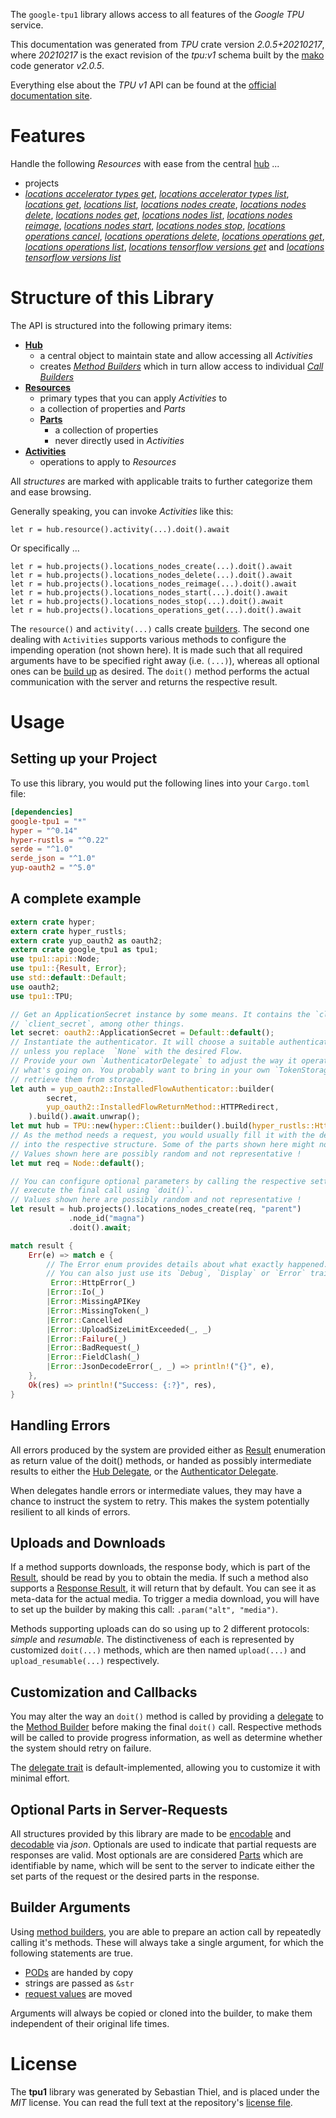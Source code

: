 <!---
DO NOT EDIT !
This file was generated automatically from 'src/mako/api/README.md.mako'
DO NOT EDIT !
-->
The `google-tpu1` library allows access to all features of the *Google TPU* service.

This documentation was generated from *TPU* crate version *2.0.5+20210217*, where *20210217* is the exact revision of the *tpu:v1* schema built by the [mako](http://www.makotemplates.org/) code generator *v2.0.5*.

Everything else about the *TPU* *v1* API can be found at the
[official documentation site](https://cloud.google.com/tpu/).
# Features

Handle the following *Resources* with ease from the central [hub](https://docs.rs/google-tpu1/2.0.5+20210217/google_tpu1/TPU) ... 

* projects
 * [*locations accelerator types get*](https://docs.rs/google-tpu1/2.0.5+20210217/google_tpu1/api::ProjectLocationAcceleratorTypeGetCall), [*locations accelerator types list*](https://docs.rs/google-tpu1/2.0.5+20210217/google_tpu1/api::ProjectLocationAcceleratorTypeListCall), [*locations get*](https://docs.rs/google-tpu1/2.0.5+20210217/google_tpu1/api::ProjectLocationGetCall), [*locations list*](https://docs.rs/google-tpu1/2.0.5+20210217/google_tpu1/api::ProjectLocationListCall), [*locations nodes create*](https://docs.rs/google-tpu1/2.0.5+20210217/google_tpu1/api::ProjectLocationNodeCreateCall), [*locations nodes delete*](https://docs.rs/google-tpu1/2.0.5+20210217/google_tpu1/api::ProjectLocationNodeDeleteCall), [*locations nodes get*](https://docs.rs/google-tpu1/2.0.5+20210217/google_tpu1/api::ProjectLocationNodeGetCall), [*locations nodes list*](https://docs.rs/google-tpu1/2.0.5+20210217/google_tpu1/api::ProjectLocationNodeListCall), [*locations nodes reimage*](https://docs.rs/google-tpu1/2.0.5+20210217/google_tpu1/api::ProjectLocationNodeReimageCall), [*locations nodes start*](https://docs.rs/google-tpu1/2.0.5+20210217/google_tpu1/api::ProjectLocationNodeStartCall), [*locations nodes stop*](https://docs.rs/google-tpu1/2.0.5+20210217/google_tpu1/api::ProjectLocationNodeStopCall), [*locations operations cancel*](https://docs.rs/google-tpu1/2.0.5+20210217/google_tpu1/api::ProjectLocationOperationCancelCall), [*locations operations delete*](https://docs.rs/google-tpu1/2.0.5+20210217/google_tpu1/api::ProjectLocationOperationDeleteCall), [*locations operations get*](https://docs.rs/google-tpu1/2.0.5+20210217/google_tpu1/api::ProjectLocationOperationGetCall), [*locations operations list*](https://docs.rs/google-tpu1/2.0.5+20210217/google_tpu1/api::ProjectLocationOperationListCall), [*locations tensorflow versions get*](https://docs.rs/google-tpu1/2.0.5+20210217/google_tpu1/api::ProjectLocationTensorflowVersionGetCall) and [*locations tensorflow versions list*](https://docs.rs/google-tpu1/2.0.5+20210217/google_tpu1/api::ProjectLocationTensorflowVersionListCall)




# Structure of this Library

The API is structured into the following primary items:

* **[Hub](https://docs.rs/google-tpu1/2.0.5+20210217/google_tpu1/TPU)**
    * a central object to maintain state and allow accessing all *Activities*
    * creates [*Method Builders*](https://docs.rs/google-tpu1/2.0.5+20210217/google_tpu1/client::MethodsBuilder) which in turn
      allow access to individual [*Call Builders*](https://docs.rs/google-tpu1/2.0.5+20210217/google_tpu1/client::CallBuilder)
* **[Resources](https://docs.rs/google-tpu1/2.0.5+20210217/google_tpu1/client::Resource)**
    * primary types that you can apply *Activities* to
    * a collection of properties and *Parts*
    * **[Parts](https://docs.rs/google-tpu1/2.0.5+20210217/google_tpu1/client::Part)**
        * a collection of properties
        * never directly used in *Activities*
* **[Activities](https://docs.rs/google-tpu1/2.0.5+20210217/google_tpu1/client::CallBuilder)**
    * operations to apply to *Resources*

All *structures* are marked with applicable traits to further categorize them and ease browsing.

Generally speaking, you can invoke *Activities* like this:

```Rust,ignore
let r = hub.resource().activity(...).doit().await
```

Or specifically ...

```ignore
let r = hub.projects().locations_nodes_create(...).doit().await
let r = hub.projects().locations_nodes_delete(...).doit().await
let r = hub.projects().locations_nodes_reimage(...).doit().await
let r = hub.projects().locations_nodes_start(...).doit().await
let r = hub.projects().locations_nodes_stop(...).doit().await
let r = hub.projects().locations_operations_get(...).doit().await
```

The `resource()` and `activity(...)` calls create [builders][builder-pattern]. The second one dealing with `Activities` 
supports various methods to configure the impending operation (not shown here). It is made such that all required arguments have to be 
specified right away (i.e. `(...)`), whereas all optional ones can be [build up][builder-pattern] as desired.
The `doit()` method performs the actual communication with the server and returns the respective result.

# Usage

## Setting up your Project

To use this library, you would put the following lines into your `Cargo.toml` file:

```toml
[dependencies]
google-tpu1 = "*"
hyper = "^0.14"
hyper-rustls = "^0.22"
serde = "^1.0"
serde_json = "^1.0"
yup-oauth2 = "^5.0"
```

## A complete example

```Rust
extern crate hyper;
extern crate hyper_rustls;
extern crate yup_oauth2 as oauth2;
extern crate google_tpu1 as tpu1;
use tpu1::api::Node;
use tpu1::{Result, Error};
use std::default::Default;
use oauth2;
use tpu1::TPU;

// Get an ApplicationSecret instance by some means. It contains the `client_id` and 
// `client_secret`, among other things.
let secret: oauth2::ApplicationSecret = Default::default();
// Instantiate the authenticator. It will choose a suitable authentication flow for you, 
// unless you replace  `None` with the desired Flow.
// Provide your own `AuthenticatorDelegate` to adjust the way it operates and get feedback about 
// what's going on. You probably want to bring in your own `TokenStorage` to persist tokens and
// retrieve them from storage.
let auth = yup_oauth2::InstalledFlowAuthenticator::builder(
        secret,
        yup_oauth2::InstalledFlowReturnMethod::HTTPRedirect,
    ).build().await.unwrap();
let mut hub = TPU::new(hyper::Client::builder().build(hyper_rustls::HttpsConnector::with_native_roots()), auth);
// As the method needs a request, you would usually fill it with the desired information
// into the respective structure. Some of the parts shown here might not be applicable !
// Values shown here are possibly random and not representative !
let mut req = Node::default();

// You can configure optional parameters by calling the respective setters at will, and
// execute the final call using `doit()`.
// Values shown here are possibly random and not representative !
let result = hub.projects().locations_nodes_create(req, "parent")
             .node_id("magna")
             .doit().await;

match result {
    Err(e) => match e {
        // The Error enum provides details about what exactly happened.
        // You can also just use its `Debug`, `Display` or `Error` traits
         Error::HttpError(_)
        |Error::Io(_)
        |Error::MissingAPIKey
        |Error::MissingToken(_)
        |Error::Cancelled
        |Error::UploadSizeLimitExceeded(_, _)
        |Error::Failure(_)
        |Error::BadRequest(_)
        |Error::FieldClash(_)
        |Error::JsonDecodeError(_, _) => println!("{}", e),
    },
    Ok(res) => println!("Success: {:?}", res),
}

```
## Handling Errors

All errors produced by the system are provided either as [Result](https://docs.rs/google-tpu1/2.0.5+20210217/google_tpu1/client::Result) enumeration as return value of
the doit() methods, or handed as possibly intermediate results to either the 
[Hub Delegate](https://docs.rs/google-tpu1/2.0.5+20210217/google_tpu1/client::Delegate), or the [Authenticator Delegate](https://docs.rs/yup-oauth2/*/yup_oauth2/trait.AuthenticatorDelegate.html).

When delegates handle errors or intermediate values, they may have a chance to instruct the system to retry. This 
makes the system potentially resilient to all kinds of errors.

## Uploads and Downloads
If a method supports downloads, the response body, which is part of the [Result](https://docs.rs/google-tpu1/2.0.5+20210217/google_tpu1/client::Result), should be
read by you to obtain the media.
If such a method also supports a [Response Result](https://docs.rs/google-tpu1/2.0.5+20210217/google_tpu1/client::ResponseResult), it will return that by default.
You can see it as meta-data for the actual media. To trigger a media download, you will have to set up the builder by making
this call: `.param("alt", "media")`.

Methods supporting uploads can do so using up to 2 different protocols: 
*simple* and *resumable*. The distinctiveness of each is represented by customized 
`doit(...)` methods, which are then named `upload(...)` and `upload_resumable(...)` respectively.

## Customization and Callbacks

You may alter the way an `doit()` method is called by providing a [delegate](https://docs.rs/google-tpu1/2.0.5+20210217/google_tpu1/client::Delegate) to the 
[Method Builder](https://docs.rs/google-tpu1/2.0.5+20210217/google_tpu1/client::CallBuilder) before making the final `doit()` call. 
Respective methods will be called to provide progress information, as well as determine whether the system should 
retry on failure.

The [delegate trait](https://docs.rs/google-tpu1/2.0.5+20210217/google_tpu1/client::Delegate) is default-implemented, allowing you to customize it with minimal effort.

## Optional Parts in Server-Requests

All structures provided by this library are made to be [encodable](https://docs.rs/google-tpu1/2.0.5+20210217/google_tpu1/client::RequestValue) and 
[decodable](https://docs.rs/google-tpu1/2.0.5+20210217/google_tpu1/client::ResponseResult) via *json*. Optionals are used to indicate that partial requests are responses 
are valid.
Most optionals are are considered [Parts](https://docs.rs/google-tpu1/2.0.5+20210217/google_tpu1/client::Part) which are identifiable by name, which will be sent to 
the server to indicate either the set parts of the request or the desired parts in the response.

## Builder Arguments

Using [method builders](https://docs.rs/google-tpu1/2.0.5+20210217/google_tpu1/client::CallBuilder), you are able to prepare an action call by repeatedly calling it's methods.
These will always take a single argument, for which the following statements are true.

* [PODs][wiki-pod] are handed by copy
* strings are passed as `&str`
* [request values](https://docs.rs/google-tpu1/2.0.5+20210217/google_tpu1/client::RequestValue) are moved

Arguments will always be copied or cloned into the builder, to make them independent of their original life times.

[wiki-pod]: http://en.wikipedia.org/wiki/Plain_old_data_structure
[builder-pattern]: http://en.wikipedia.org/wiki/Builder_pattern
[google-go-api]: https://github.com/google/google-api-go-client

# License
The **tpu1** library was generated by Sebastian Thiel, and is placed 
under the *MIT* license.
You can read the full text at the repository's [license file][repo-license].

[repo-license]: https://github.com/Byron/google-apis-rsblob/main/LICENSE.md
